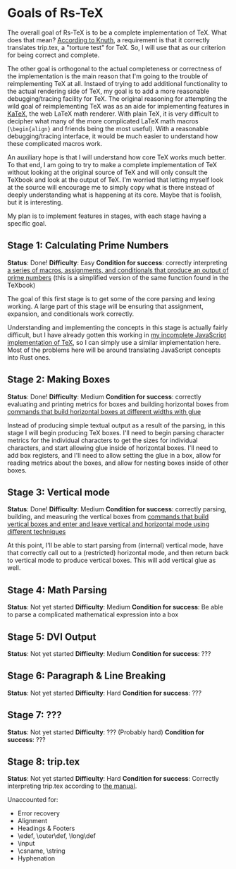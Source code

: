 # Goals of Rs-TeX

The overall goal of Rs-TeX is to be a complete implementation of TeX. What does that mean? [According to Knuth](http://texdoc.net/texmf-dist/doc/generic/knuth/tex/tripman.pdf), a requirement is that it correctly translates trip.tex, a "torture test" for TeX. So, I will use that as our criterion for being correct and complete.

The other goal is orthogonal to the actual completeness or correctness of the implementation is the main reason that I'm going to the trouble of reimplementing TeX at all. Instaed of trying to add additional functionality to the actual rendering side of TeX, my goal is to add a more reasonable debugging/tracing facility for TeX. The original reasoning for attempting the wild goal of reimplementing TeX was as an aide for implementing features in [KaTeX](https://github.com/KaTeX/KaTeX), the web LaTeX math renderer. With plain TeX, it is very difficult to decipher what many of the more complicated LaTeX math macros (`\begin{align}` and friends being the most useful). With a reasonable debugging/tracing interface, it would be much easier to understand how these complicated macros work.

An auxiliary hope is that I will understand how core TeX works much better. To that end, I am going to try to make a complete implementation of TeX without looking at the original source of TeX and will only consult the TeXbook and look at the output of TeX. I'm worried that letting myself look at the source will encourage me to simply copy what is there instead of deeply understanding what is happening at its core. Maybe that is foolish, but it is interesting.

My plan is to implement features in stages, with each stage having a specific goal.

## Stage 1: Calculating Prime Numbers

**Status**: Done!
**Difficulty**: Easy
**Condition for success**: correctly interpreting [a series of macros, assignments, and conditionals that produce an output of prime numbers](examples/primes.tex) (this is a simplified version of the same function found in the TeXbook)

The goal of this first stage is to get some of the core parsing and lexing working. A large part of this stage will be ensuring that assignment, expansion, and conditionals work correctly.

Understanding and implementing the concepts in this stage is actually fairly difficult, but I have already gotten this working in [my incomplete JavaScript implementation of TeX](https://github.com/xymostech/js-tex-parser), so I can simply use a similar implementation here. Most of the problems here will be around translating JavaScript concepts into Rust ones.

## Stage 2: Making Boxes

**Status**: Done!
**Difficulty**: Medium
**Condition for success**: correctly evaluating and printing metrics for boxes and building horizontal boxes from [commands that build horizontal boxes at different widths with glue](examples/boxes.tex)

Instead of producing simple textual output as a result of the parsing, in this stage I will begin producing TeX boxes. I'll need to begin parsing character metrics for the individual characters to get the sizes for individual characters, and start allowing glue inside of horizontal boxes. I'll need to add box registers, and I'll need to allow setting the glue in a box, allow for reading metrics about the boxes, and allow for nesting boxes inside of other boxes.

## Stage 3: Vertical mode

**Status**: Done!
**Difficulty**: Medium
**Condition for success**: correctly parsing, building, and measuring the vertical boxes from [commands that build vertical boxes and enter and leave vertical and horizontal mode using different techniques](examples/vertical.tex)

At this point, I'll be able to start parsing from (internal) vertical mode, have that correctly call out to a (restricted) horizontal mode, and then return back to vertical mode to produce vertical boxes. This will add vertical glue as well.

## Stage 4: Math Parsing

**Status**: Not yet started
**Difficulty**: Medium
**Condition for success**: Be able to parse a complicated mathematical expression into a box

## Stage 5: DVI Output

**Status**: Not yet started
**Difficulty**: Medium
**Condition for success**: ???

## Stage 6: Paragraph & Line Breaking

**Status**: Not yet started
**Difficulty**: Hard
**Condition for success**: ???

## Stage 7: ???

**Status**: Not yet started
**Difficulty**: ??? (Probably hard)
**Condition for success**: ???

## Stage 8: trip.tex

**Status**: Not yet started
**Difficulty**: Hard
**Condition for success**: Correctly interpreting trip.tex according to [the manual](http://texdoc.net/texmf-dist/doc/generic/knuth/tex/tripman.pdf).

Unaccounted for:
* Error recovery
* Alignment
* Headings & Footers
* \edef, \outer\def, \long\def
* \input
* \csname, \string
* Hyphenation
